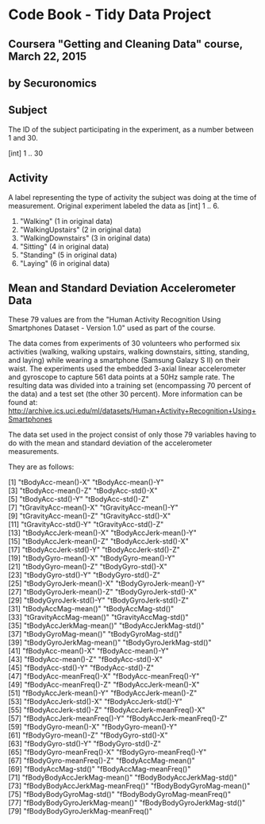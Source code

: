 # Code Book - Tidy Data Project
## Coursera "Getting and Cleaning Data" course, March 22, 2015
## by Securonomics

## Subject
The ID of the subject participating in the experiment, as a number between 1 and 30.

[int] 1 .. 30

## Activity
A label representing the type of activity the subject was doing at the time of measurement. Original experiment labeled the data as [int] 1 .. 6.

1. "Walking" 						(1 in original data)
2. "WalkingUpstairs"			(2 in original data)
3. "WalkingDownstairs"		(3 in original data)
4. "Sitting"							(4 in original data)
5. "Standing"						(5 in original data)
6. "Laying"							(6 in original data)

## Mean and Standard Deviation Accelerometer Data
These 79 values are from the "Human Activity Recognition Using Smartphones Dataset - Version 1.0" used as part of the course.

The data comes from experiments of 30 volunteers who performed six activities (walking, walking upstairs, walking downstairs, sitting, standing, and laying) while wearing a smartphone (Samsung Galazy S II) on their waist. The experiments used the embedded 3-axial linear accelerometer and gyroscope to capture 561 data points at a 50Hz sample rate. The resulting data was divided into a training set (encompassing 70 percent of the data) and a test set (the other 30 percent). More information can be found at: http://archive.ics.uci.edu/ml/datasets/Human+Activity+Recognition+Using+Smartphones 

The data set used in the project consist of only those 79 variables having to do with the mean and standard deviation of the accelerometer measurements. 

They are as follows:

[1] "tBodyAcc-mean()-X"            "tBodyAcc-mean()-Y"              
[3] "tBodyAcc-mean()-Z"            "tBodyAcc-std()-X"               
[5] "tBodyAcc-std()-Y"             "tBodyAcc-std()-Z"               
[7] "tGravityAcc-mean()-X"         "tGravityAcc-mean()-Y"           
[9] "tGravityAcc-mean()-Z"         "tGravityAcc-std()-X"            
[11] "tGravityAcc-std()-Y"         "tGravityAcc-std()-Z"            
[13] "tBodyAccJerk-mean()-X"       "tBodyAccJerk-mean()-Y"          
[15] "tBodyAccJerk-mean()-Z"       "tBodyAccJerk-std()-X"           
[17] "tBodyAccJerk-std()-Y"        "tBodyAccJerk-std()-Z"           
[19] "tBodyGyro-mean()-X"          "tBodyGyro-mean()-Y"             
[21] "tBodyGyro-mean()-Z"          "tBodyGyro-std()-X"              
[23] "tBodyGyro-std()-Y"           "tBodyGyro-std()-Z"              
[25] "tBodyGyroJerk-mean()-X"      "tBodyGyroJerk-mean()-Y"         
[27] "tBodyGyroJerk-mean()-Z"      "tBodyGyroJerk-std()-X"          
[29] "tBodyGyroJerk-std()-Y"       "tBodyGyroJerk-std()-Z"          
[31] "tBodyAccMag-mean()"          "tBodyAccMag-std()"              
[33] "tGravityAccMag-mean()"       "tGravityAccMag-std()"           
[35] "tBodyAccJerkMag-mean()"      "tBodyAccJerkMag-std()"          
[37] "tBodyGyroMag-mean()"         "tBodyGyroMag-std()"             
[39] "tBodyGyroJerkMag-mean()"     "tBodyGyroJerkMag-std()"         
[41] "fBodyAcc-mean()-X"           "fBodyAcc-mean()-Y"              
[43] "fBodyAcc-mean()-Z"           "fBodyAcc-std()-X"               
[45] "fBodyAcc-std()-Y"            "fBodyAcc-std()-Z"               
[47] "fBodyAcc-meanFreq()-X"       "fBodyAcc-meanFreq()-Y"          
[49] "fBodyAcc-meanFreq()-Z"       "fBodyAccJerk-mean()-X"          
[51] "fBodyAccJerk-mean()-Y"       "fBodyAccJerk-mean()-Z"          
[53] "fBodyAccJerk-std()-X"        "fBodyAccJerk-std()-Y"           
[55] "fBodyAccJerk-std()-Z"        "fBodyAccJerk-meanFreq()-X"      
[57] "fBodyAccJerk-meanFreq()-Y"   "fBodyAccJerk-meanFreq()-Z"      
[59] "fBodyGyro-mean()-X"          "fBodyGyro-mean()-Y"             
[61] "fBodyGyro-mean()-Z"          "fBodyGyro-std()-X"              
[63] "fBodyGyro-std()-Y"           "fBodyGyro-std()-Z"              
[65] "fBodyGyro-meanFreq()-X"      "fBodyGyro-meanFreq()-Y"         
[67] "fBodyGyro-meanFreq()-Z"      "fBodyAccMag-mean()"             
[69] "fBodyAccMag-std()"           "fBodyAccMag-meanFreq()"         
[71] "fBodyBodyAccJerkMag-mean()"  "fBodyBodyAccJerkMag-std()"      
[73] "fBodyBodyAccJerkMag-meanFreq()"  "fBodyBodyGyroMag-mean()"        
[75] "fBodyBodyGyroMag-std()"      "fBodyBodyGyroMag-meanFreq()"    
[77] "fBodyBodyGyroJerkMag-mean()"  "fBodyBodyGyroJerkMag-std()"     
[79] "fBodyBodyGyroJerkMag-meanFreq()"
